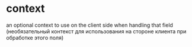 context
==========================
an optional context to use on the client side when handling that field
(необязательный контекст для использования на стороне клиента при обработке этого поля)






